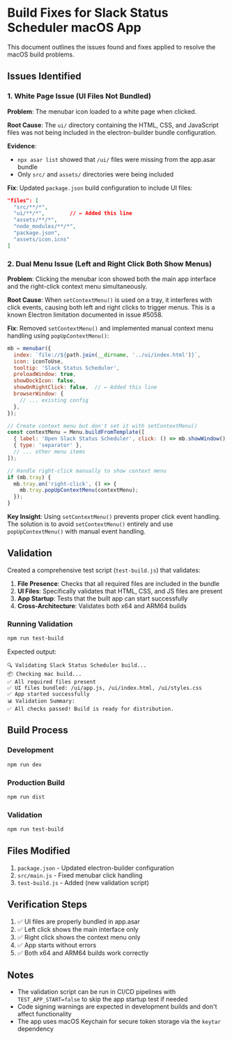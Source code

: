 # Build Fixes for Slack Status Scheduler macOS App

This document outlines the issues found and fixes applied to resolve the macOS build problems.

## Issues Identified

### 1. White Page Issue (UI Files Not Bundled)

**Problem**: The menubar icon loaded to a white page when clicked.

**Root Cause**: The `ui/` directory containing the HTML, CSS, and JavaScript files was not being included in the electron-builder bundle configuration.

**Evidence**: 
- `npx asar list` showed that `/ui/` files were missing from the app.asar bundle
- Only `src/` and `assets/` directories were being included

**Fix**: Updated `package.json` build configuration to include UI files:

```json
"files": [
  "src/**/*",
  "ui/**/*",        // ← Added this line
  "assets/**/*",
  "node_modules/**/*",
  "package.json",
  "assets/icon.icns"
]
```

### 2. Dual Menu Issue (Left and Right Click Both Show Menus)

**Problem**: Clicking the menubar icon showed both the main app interface and the right-click context menu simultaneously.

**Root Cause**: When `setContextMenu()` is used on a tray, it interferes with click events, causing both left and right clicks to trigger menus. This is a known Electron limitation documented in issue #5058.

**Fix**: Removed `setContextMenu()` and implemented manual context menu handling using `popUpContextMenu()`:

```javascript
mb = menubar({
  index: `file://${path.join(__dirname, '../ui/index.html')}`,
  icon: iconToUse,
  tooltip: 'Slack Status Scheduler',
  preloadWindow: true,
  showDockIcon: false,
  showOnRightClick: false,  // ← Added this line
  browserWindow: {
    // ... existing config
  },
});

// Create context menu but don't set it with setContextMenu()
const contextMenu = Menu.buildFromTemplate([
  { label: 'Open Slack Status Scheduler', click: () => mb.showWindow() },
  { type: 'separator' },
  // ... other menu items
]);

// Handle right-click manually to show context menu
if (mb.tray) {
  mb.tray.on('right-click', () => {
    mb.tray.popUpContextMenu(contextMenu);
  });
}
```

**Key Insight**: Using `setContextMenu()` prevents proper click event handling. The solution is to avoid `setContextMenu()` entirely and use `popUpContextMenu()` with manual event handling.

## Validation

Created a comprehensive test script (`test-build.js`) that validates:

1. **File Presence**: Checks that all required files are included in the bundle
2. **UI Files**: Specifically validates that HTML, CSS, and JS files are present
3. **App Startup**: Tests that the built app can start successfully
4. **Cross-Architecture**: Validates both x64 and ARM64 builds

### Running Validation

```bash
npm run test-build
```

Expected output:
```
🔍 Validating Slack Status Scheduler build...
📦 Checking mac build...
✅ All required files present
✅ UI files bundled: /ui/app.js, /ui/index.html, /ui/styles.css
✅ App started successfully
📊 Validation Summary:
✅ All checks passed! Build is ready for distribution.
```

## Build Process

### Development
```bash
npm run dev
```

### Production Build
```bash
npm run dist
```

### Validation
```bash
npm run test-build
```

## Files Modified

1. `package.json` - Updated electron-builder configuration
2. `src/main.js` - Fixed menubar click handling
3. `test-build.js` - Added (new validation script)

## Verification Steps

1. ✅ UI files are properly bundled in app.asar
2. ✅ Left click shows the main interface only
3. ✅ Right click shows the context menu only
4. ✅ App starts without errors
5. ✅ Both x64 and ARM64 builds work correctly

## Notes

- The validation script can be run in CI/CD pipelines with `TEST_APP_START=false` to skip the app startup test if needed
- Code signing warnings are expected in development builds and don't affect functionality
- The app uses macOS Keychain for secure token storage via the `keytar` dependency